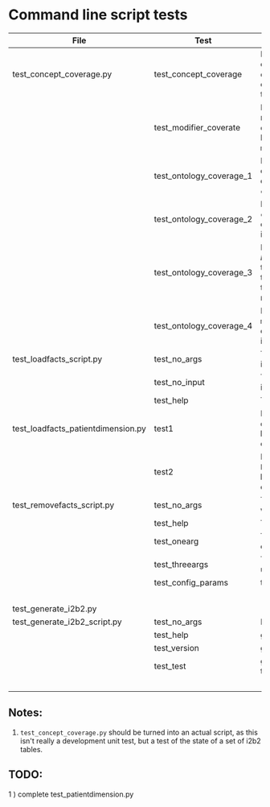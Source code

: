 # Command line script tests


| File | Test | Function | Dependencies |
| ---- | ---- | -------- | -------- |
| test_concept_coverage.py | test_concept_coverage | Determine whether there are any concept codes referenced in the `observation_fact` table that don't exist in the `concept_dimension` table. | |
| | test_modifier_coverate | Determine whether there are any modifier codes in the `observation_fact` table that don't have matching codes in the `modifier_dimension` table. | |
| | test_ontology_coverage_1 | Determine whether there are any queries in the `ontology_table` that do not reference concepts in the `concept_dimension` table | |
| | test_ontology_coverage_2 | Determine whether there are any `concept_dimension` entries that don't have corresponding entries in the `ontology_table` | |
| | test_ontology_coverage_3 | Determine whether there are any *leaf* queries in the `ontology_table` that do not reference concepts in the `modifier_dimension` table. Note that non-leaf (draggable) queries may well not | |
| | test_ontology_coverage_4 | Determine whether there are any `modifier_dimension` entries that don't have corresponding entries in the `ontology_table` | |
| test_loadfacts_script.py | test_no_args | Test the output of loadfacts when invoked with no arguments | data_out/loadfacts/noargs |
| | test_no_input | Test the error message where no input is supplied | data_out/loadfacts/noinput | 
| | test_help | Test the "-h" output | data_out/loadfacts/help |
| test_loadfacts_patientdimension.py | test1 | Load `data/medicationdispense0308.ttl`. **Note:** this test is incomplete and is currently skipped | data/medicationdispense0308.ttl |
|  | test2 | Load `http://hl7.org/fhir/Patient/pat1`. **Note:** this test is incomplete and is currently skipped | dhttp://hl7.org/fhir/Patient/pat1 |
| test_removefacts_script.py | test_no_args | Test the output of removefacts when invoked with no arguments | data_out/removefacts/noargs |
| | test_help | Test the help output | data_out/removefacts/help | 
| | test_onearg | Test output when supplied with one upload_id | data_out/removefacts/onearg |
| | test_threeargs | Test output when supplied with 3 upload identifiers | data_out/removefacts/threeargs |
| | test_config_params | test with config file | data/db_conf |
| | | | data_out/removefacts/confparms |
| test_generate_i2b2.py | | | |
| test_generate_i2b2_script.py | test_no_args | Invocation with no arguments | data_out/generatei2b2/noargs|
| | test_help | generate_i2b2 -h |data_out/generatei2b2/help |
| | test_version | generate_i2b2 -v |data_out/generatei2b2/version |
| | test_test | generate_i2b2 --conf (conf) --test | data_out/generatei2b2/list
| | | | tests/conf/db_conf |



## Notes:
1) `test_concept_coverage.py` should be turned into an actual script, as this isn't really a development unit test, but a test of the state of a set of i2b2 tables.

## TODO:
1 ) complete test_patientdimension.py


